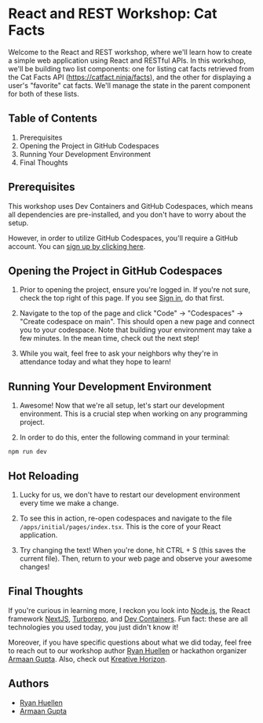 # React and REST Workshop: Cat Facts

Welcome to the React and REST workshop, where we'll learn how to create a simple web application using React and RESTful APIs. In this workshop, we'll be building two list components: one for listing cat facts retrieved from the Cat Facts API (https://catfact.ninja/facts), and the other for displaying a user's "favorite" cat facts. We'll manage the state in the parent component for both of these lists.

## Table of Contents

1. Prerequisites
2. Opening the Project in GitHub Codespaces
3. Running Your Development Environment
4. Final Thoughts

## Prerequisites

This workshop uses Dev Containers and GitHub Codespaces, which means all dependencies are pre-installed, and you don't have to worry about the setup.

However, in order to utilize GitHub Codespaces, you'll require a GitHub account. You can [sign up by clicking here](https://github.com/signup).

## Opening the Project in GitHub Codespaces

1. Prior to opening the project, ensure you're logged in. If you're not sure, check the top right of this page. If you see [Sign in](https://github.com/login?return_to=https%3A%2F%2Fgithub.com%2FISU-WebDevClub%2Frest-react-workshop), do that first.

2. Navigate to the top of the page and click "Code" -> "Codespaces" -> "Create codespace on main". This should open a new page and connect you to your codespace. Note that building your environment may take a few minutes. In the mean time, check out the next step!

3. While you wait, feel free to ask your neighbors why they're in attendance today and what they hope to learn!

## Running Your Development Environment

1. Awesome! Now that we're all setup, let's start our development environment. This is a crucial step when working on any programming project.

2. In order to do this, enter the following command in your terminal:

```shell
npm run dev
```

## Hot Reloading

1. Lucky for us, we don't have to restart our development environment every time we make a change.

2. To see this in action, re-open codespaces and navigate to the file `/apps/initial/pages/index.tsx`. This is the core of your React application.

3. Try changing the text! When you're done, hit CTRL + S (this saves the current file). Then, return to your web page and observe your awesome changes!

## Final Thoughts

If you're curious in learning more, I reckon you look into [Node.js](https://nodejs.org/en/about), the React framework [NextJS](https://nextjs.org/), [Turborepo](https://turbo.build/repo), and [Dev Containers](https://containers.dev/). Fun fact: these are all technologies you used today, you just didn't know it!

Moreover, if you have specific questions about what we did today, feel free to reach out to our workshop author [Ryan Huellen](mailto:rhuellen@iastate.edu) or hackathon organizer [Armaan Gupta](https://www.github.com/guppy57). Also, check out [Kreative Horizon](https://kreativehorizon.com/).

## Authors

- [Ryan Huellen](https://www.github.com/ryanhaticus)
- [Armaan Gupta](https://www.github.com/guppy57)
